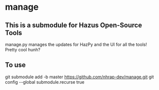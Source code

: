 # manage

## This is a submodule for Hazus Open-Source Tools

manage.py manages the updates for HazPy and the UI for all the tools! Pretty cool hunh?

## To use

git submodule add -b master https://github.com/nhrap-dev/manage.git
git config --global submodule.recurse true
